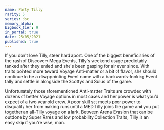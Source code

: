 ```yaml
---
name: Party Tilly
rarity: 5
series: dsc
memory_alpha:
bigbook_tier: 9
in_portal: true
date: 25/05/2021
published: true
---
```


If you don't love Tilly, steer hard aport. One of the biggest beneficiaries of the rash of Discovery Mega Events, Tilly's weekend usage predictably tanked after they ended and she's been gasping for air ever since. With traits pointed more toward Voyage Anti-matter or a bit of flavor, she should continue to be a disappointing Event name with a backwards-looking Event tally and settle in alongside the Scottys and Sulus of the game. 

Unfortunately those aforementioned Anti-matter Traits are crowded with dozens of better Voyage options in most cases and her power is what you’d expect of a two year old crew. A poor skill set meets poor power to disqualify her from making runs until a MED Tilly joins the game and you put together an all-Tilly voyage on a lark. Between Arena Evasion that can be outdone by Super Rares and low probability Collection Traits, Tilly is an easy skip if you're wise, man.

